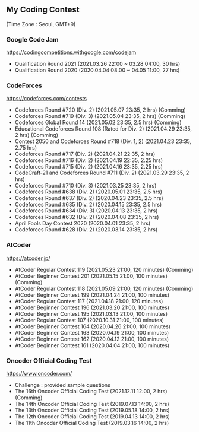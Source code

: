 ## My Coding Contest
(Time Zone : Seoul, GMT+9)


### Google Code Jam
https://codingcompetitions.withgoogle.com/codejam
- Qualification Round 2021 (2021.03.26 22:00 ~ 03.28 04:00, 30 hrs)
- Qualification Round 2020 (2020.04.04 08:00 ~ 04.05 11:00, 27 hrs)

### CodeForces
https://codeforces.com/contests
- Codeforces Round #720 (Div. 2) (2021.05.07 23:35, 2 hrs) (Comming)
- Codeforces Round #719 (Div. 3) (2021.05.04 23:35, 2 hrs) (Comming)
- Codeforces Global Round 14 (2021.05.02 23:35, 2.5 hrs) (Comming)
- Educational Codeforces Round 108 (Rated for Div. 2) (2021.04.29 23:35, 2 hrs) (Comming)
- Contest 2050 and Codeforces Round #718 (Div. 1, 2) (2021.04.23 23:35, 2.75 hrs)
- Codeforces Round #717 (Div. 2) (2021.04.21 22:35, 2 hrs)
- Codeforces Round #716 (Div. 2) (2021.04.19 22:35, 2.25 hrs)
- Codeforces Round #715 (Div. 2) (2021.04.16 23:35, 2.25 hrs)
- CodeCraft-21 and Codeforces Round #711 (Div. 2) (2021.03.29 23:35, 2 hrs)
- Codeforces Round #710 (Div. 3) (2021.03.25 23:35, 2 hrs)
- Codeforces Round #638 (Div. 2) (2020.05.01 23:35, 2.5 hrs)
- Codeforces Round #637 (Div. 2) (2020.04.23 23:35, 2.5 hrs)
- Codeforces Round #635 (Div. 2) (2020.04.15 23:35, 2.5 hrs)
- Codeforces Round #634 (Div. 3) (2020.04.13 23:35, 2 hrs)
- Codeforces Round #632 (Div. 2) (2020.04.08 23:35, 2 hrs)
- April Fools Day Contest 2020 (2020.04.01 23:35, 2 hrs)
- Codeforces Round #628 (Div. 2) (2020.03.14 23:35, 2 hrs)

### AtCoder
https://atcoder.jp/
- AtCoder Regular Contest 119 (2021.05.23 21:00, 120 minutes) (Comming)
- AtCoder Beginner Contest 201 (2021.05.15 21:00, 100 minutes) (Comming)
- AtCoder Regular Contest 118 (2021.05.09 21:00, 120 minutes) (Comming)
- AtCoder Beginner Contest 199 (2021.04.24 21:00, 100 minutes)
- AtCoder Regular Contest 117 (2021.04.18 21:00, 120 minutes)
- AtCoder Beginner Contest 196 (2021.03.20 21:00, 100 minutes)
- AtCoder Beginner Contest 195 (2021.03.13 21:00, 100 minutes)
- AtCoder Regular Contest 107 (2020.10.31 21:00, 100 minutes)
- AtCoder Beginner Contest 164 (2020.04.26 21:00, 100 minutes)
- AtCoder Beginner Contest 163 (2020.04.19 21:00, 100 minutes)
- AtCoder Beginner Contest 162 (2020.04.12 21:00, 100 minutes)
- AtCoder Beginner Contest 161 (2020.04.04 21:00, 100 minutes)

### Oncoder Official Coding Test
https://www.oncoder.com/
- Challenge : provided sample questions
- The 16th Oncoder Official Coding Test (2021.12.11 12:00, 2 hrs) (Comming)
- The 14th Oncoder Official Coding Test (2019.07.13 14:00, 2 hrs)
- The 13th Oncoder Official Coding Test (2019.05.18 14:00, 2 hrs)
- The 12th Oncoder Official Coding Test (2019.04.13 14:00, 2 hrs)
- The 11th Oncoder Official Coding Test (2019.03.16 14:00, 2 hrs)